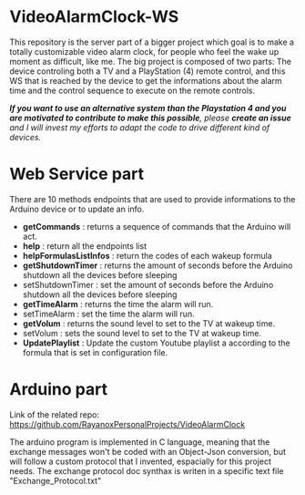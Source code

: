 # VideoAlarmClock-WS
This repository is the server part of a bigger project which goal is to make a totally customizable video alarm clock, for people who feel the wake up moment as difficult, like me. The big project is composed of two parts: The device controling both a TV and a PlayStation (4) remote control, and this WS that is reached by the device to get the informations about the alarm time and the control sequence to execute on the remote controls.

_**If you want to use an alternative system than the Playstation 4 and you are motivated to contribute to make this possible**, please **create an issue** and I will invest my efforts to adapt the code to drive different kind of devices._

# Web Service part #

There are 10 methods endpoints that are used to provide informations to the Arduino device or to update an info.

- **getCommands** : returns a sequence of commands that the Arduino will act.
- **help** : return all the endpoints list
- **helpFormulasListInfos** : return the codes of each wakeup formula 
- **getShutdownTimer** : returns the amount of seconds before the Arduino shutdown all the devices before sleeping
- setShutdownTimer : set the amount of seconds before the Arduino shutdown all the devices before sleeping
- **getTimeAlarm** : returns the time the alarm will run.
- setTimeAlarm : set the time the alarm will run.
- **getVolum** : returns the sound level to set to the TV at wakeup time.
- setVolum : sets the sound level to set to the TV at wakeup time.
- **UpdatePlaylist** : Update the custom Youtube playlist a according to the formula that is set in configuration file.


# Arduino part #

Link of the related repo: https://github.com/RayanoxPersonalProjects/VideoAlarmClock

The arduino program is implemented in C language, meaning that the exchange messages won't be coded with an Object-Json conversion, but will follow a custom protocol that I invented, espacially for this project needs. The exchange protocol doc synthax is writen in a specific text file "Exchange_Protocol.txt"
